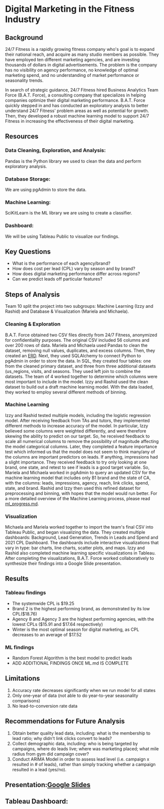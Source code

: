 # Digital Marketing in the Fitness Industry

## Background

24/7 Fitness is a rapidly growing fitness company who's goal is to expand their national reach, and acquire as many studio members as possible. They have employed ten different marketing agencies, and are investing thousands of dollars in digital advertisements. The problem is the company has no visibility on agency performance, no knowledge of optimal marketing spend, and no understanding of market performance or seasonality trends. 

In search of strategic guidance, 24/7 Fitness hired Business Analytics Team Force (B.A.T. Force), a consulting company that specializes in helping companies optimize their digital marketing performance. B.A.T. Force quickly stepped in and has conducted an exploratory analysis to better understand 24/7 Fitness' problem areas as well as potential for growth. Then, they developed a robust machine learning model to support 24/7 Fitness in increasing the effectiveness of their digital marketing. 

## Resources

### Data Cleaning, Exploration, and Analysis:
Pandas is the Python library we used to clean the data and perform exploratory analysis.

### Database Storage:
We are using pgAdmin to store the data.
 
### Machine Learning: 
SciKitLearn is the ML library we are using to create a classifier.

### Dashboard: 
We will be using Tableau Public to visualize our findings.

## Key Questions
- What is the performance of each agency/brand?
- How does cost per lead (CPL) vary by season and by brand?
- How does digital marketing performance differ across regions?
- Can we predict leads off particular features?

## Steps of Analysis

Team 10 split the project into two subgroups: Machine Learning (Izzy and Rashid) and Database & Visualization (Mariela and Michaela).

### Cleaning & Exploration
B.A.T. Force obtained two CSV files directly from 24/7 Fitness, anonymized for confidentiality purposes. The original CSV included 56 columns and over 200 rows of data. Mariela and Michaela used Pandas to clean the dataset, removing null values, duplicates, and excess columns. Then, they created an [ERD](https://github.com/marielakinn/Social_media/blob/main/SQL%20Queries%20and%20ERD/ERD%20Table.xlsx).  Next, they used SQLAlchemy to connect Python to pgAdmin in order to store the data. In SQL, they created four tables: one from the cleaned primary dataset, and three from three additional datasets (us_regions, visits, and seasons. They used left join to combine the datasets. The team of 4 worked together to determine which columns were most important to include in the model. Izzy and Rashid used the clean dataset to build out a draft machine learning model. With the data loaded, they worked to employ several different methods of binning. 

### Machine Learning
Izzy and Rashid tested multiple models, including the logistic regression model. After receiving feedback from TAs and tutors, they implemented different methods to increase accuracy of the model. In particular, Izzy believed some columns were weighted differently, and were therefore skewing the ability to predict on our target. So, he received feedback to scale all numerical columns to remove the possibility of magnitude affecting the model categorical columns. Later, they completed a feature importance test which informed us that the model does not seem to think many/any of the columns are important predictors on leads. If anything, impressions had a slight importance. They received feedback to try only looking at one brand, one state, and retest to see if leads is a good target variable. So, Mariela and Michaela worked in pgAdmin to query an updated CSV for the machine learning model that includes only B1 brand and the state of CA, with the columns: leads, impressions, agency, reach, link clicks, spend, state, and brand. Rashid and Izzy then used this refined dataset for preprocessing and binning, with hopes that the model would run better. For a more detailed overview of the Machine Learning process, please read [ml_progress.md](https://github.com/marielakinn/Social_media/blob/main/ml_progress.md).

### Visualization 
Michaela and Mariela worked together to import the team's final CSV into Tableau Public, and began visualizing the data. They created multiple dashboards: Background, Lead Generation, Trends in Leads and Spend and 2021 CPL Dashboard. The dashboards include interactive visualizations that vary in type: bar charts, line charts, scatter plots, and maps. Izzy and Rashid also completed machine learning specific visualizations in Tableau. After completing the visualizations, B.A.T. Force worked collaboratively to synthesize their findings into a Google Slide presentation. 


## Results

### Tableau findings
- The systemwide CPL is $19.25
- Brand 2 is the highest performing brand, as demonstrated by its low CPL($18.76)
- Agency 8 and Agency 3 are the highest performing agencies, with the lowest CPLs ($15.91 and $17.64 respectively)
- Winter is the most optimal season for digital marketing, as CPL decreases to an average of $17.52

### ML findings
- Random Forest Algorithm is the best model to predict leads
- ADD ADDITIONAL FINDINGS ONCE ML.md IS COMPLETE

## Limitations
1. Accuracy rate decreases significantly when we run model for all states
2. Only one-year of data (not able to do year-to-year seasonality comparisons)
3. No lead-to-conversion rate data



## Recommendations for Future Analysis 
1. Obtain better quality lead data, including: what is the membership to lead ratio; why didn't link clicks convert to leads?
2. Collect demographic data, including: who is being targeted by campaigns, where do leads live; where was marketing placed; what mile radius from gym did campaign cover?
3. Conduct ARIMA Model in order to assess lead level (i.e. campaign x resulted in # of leads), rather than simply tracking whether a campaign resulted in a lead (yes/no).

## Presentation:[Google Slides](https://docs.google.com/presentation/d/1znRkusDe7-G68lACfZTGBikjaQkrRGYngHLJKc4Vmec/edit#slide=id.p)

## Tableau Dashboard: 



